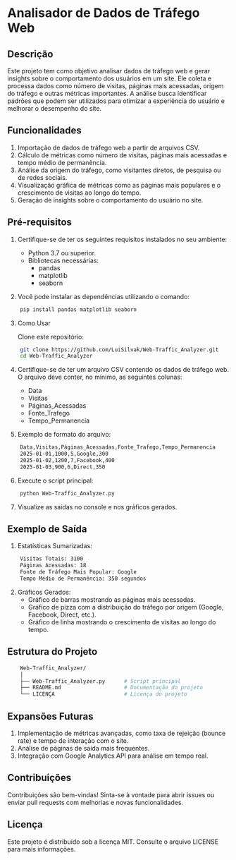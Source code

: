 # Analisador de Dados de Tráfego Web

## Descrição

Este projeto tem como objetivo analisar dados de tráfego web e gerar insights sobre o comportamento dos usuários em um site. Ele coleta e processa dados como número de visitas, páginas mais acessadas, origem do tráfego e outras métricas importantes. A análise busca identificar padrões que podem ser utilizados para otimizar a experiência do usuário e melhorar o desempenho do site.

## Funcionalidades

1. Importação de dados de tráfego web a partir de arquivos CSV.
2. Cálculo de métricas como número de visitas, páginas mais acessadas e tempo médio de permanência.
3. Análise da origem do tráfego, como visitantes diretos, de pesquisa ou de redes sociais.
4. Visualização gráfica de métricas como as páginas mais populares e o crescimento de visitas ao longo do tempo.
5. Geração de insights sobre o comportamento do usuário no site.

## Pré-requisitos

1. Certifique-se de ter os seguintes requisitos instalados no seu ambiente:

    - Python 3.7 ou superior.
    - Bibliotecas necessárias:
        - pandas
        - matplotlib
        - seaborn

2. Você pode instalar as dependências utilizando o comando:

```bash
    pip install pandas matplotlib seaborn
```

3. Como Usar

    Clone este repositório:

```bash
    git clone https://github.com/LuiSilvak/Web-Traffic_Analyzer.git
    cd Web-Traffic_Analyzer
```

4. Certifique-se de ter um arquivo CSV contendo os dados de tráfego web. O arquivo deve conter, no mínimo, as seguintes colunas:

    - Data
    - Visitas
    - Páginas_Acessadas
    - Fonte_Trafego
    - Tempo_Permanencia

5. Exemplo de formato do arquivo:

```bash
    Data,Visitas,Páginas_Acessadas,Fonte_Trafego,Tempo_Permanencia
    2025-01-01,1000,5,Google,300
    2025-01-02,1200,7,Facebook,400
    2025-01-03,900,6,Direct,350
```

6. Execute o script principal:

```bash
    python Web-Traffic_Analyzer.py
```

7. Visualize as saídas no console e nos gráficos gerados.

## Exemplo de Saída

1. Estatísticas Sumarizadas:

```bash
    Visitas Totais: 3100
    Páginas Acessadas: 18
    Fonte de Tráfego Mais Popular: Google
    Tempo Médio de Permanência: 350 segundos
```

2. Gráficos Gerados:
    - Gráfico de barras mostrando as páginas mais acessadas.
    - Gráfico de pizza com a distribuição do tráfego por origem (Google, Facebook, Direct, etc.).
    - Gráfico de linha mostrando o crescimento de visitas ao longo do tempo.

## Estrutura do Projeto

```bash
    Web-Traffic_Analyzer/
    │
    ├── Web-Traffic_Analyzer.py      # Script principal
    ├── README.md                    # Documentação do projeto
    └── LICENÇA                      # Licença do projeto
```

## Expansões Futuras

1. Implementação de métricas avançadas, como taxa de rejeição (bounce rate) e tempo de interação com o site.
2. Análise de páginas de saída mais frequentes.
3. Integração com Google Analytics API para análise em tempo real.

## Contribuições

Contribuições são bem-vindas! Sinta-se à vontade para abrir issues ou enviar pull requests com melhorias e novas funcionalidades.

## Licença

Este projeto é distribuído sob a licença MIT. Consulte o arquivo LICENSE para mais informações.


